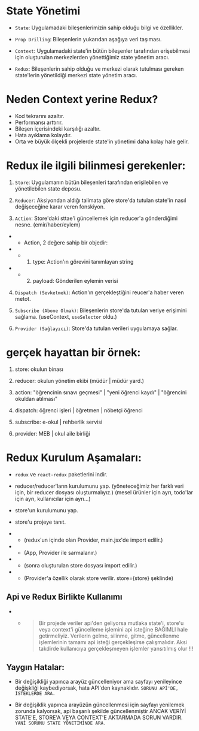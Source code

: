 # State Yönetimi

- `State`: Uygulamadaki bileşenlerimizin sahip olduğu bilgi ve özellikler.

- `Prop Drilling`: Bileşenlerin yukarıdan aşağıya veri taşıması.

- `Context`: Uygulamadaki state'in bütün bileşenler tarafından erişebilmesi için oluşturulan merkezlerden yönettiğimiz state yönetim aracı. 

- `Redux`: Bileşenlerin sahip olduğu ve merkezi olarak tutulması gereken state'lerin yönetildiği merkezi state yönetim aracı.


# Neden Context yerine Redux?

- Kod tekrarını azaltır.
- Performansı arttırır.
- Bileşen içerisindeki karşılığı azaltır.
- Hata ayıklama kolaydır.
- Orta ve büyük ölçekli projelerde state'in yönetimi daha kolay hale gelir.


# Redux ile ilgili bilinmesi gerekenler:

1. `Store`: Uygulamanın bütün bileşenleri tarafından erişilebilen ve yönetilebilen state deposu.

2. `Reducer`: Aksiyondan aldığı talimata göre store'da tutulan state'in nasıl değişeceğine karar veren fonskiyon.

3. `Action`: Store'daki sttae'i güncellemek için reducer'a gönderdiğimi nesne. (emir/haber/eylem)

- - Action, 2 değere sahip bir objedir:
- - 1) type: Action'ın görevini tanımlayan string
- - 2) payload: Gönderilen eylemin verisi

4. `Dispatch (Sevketmek)`: Action'ın gerçekleştiğini reucer'a haber veren metot.

5. `Subscribe (Abone Olmak)`: Bileşenlerin store'da tutulan veriye erişimini sağlama.
  (useContext, `useSelector` oldu.)

6. `Provider (Sağlayıcı)`: Store'da tutulan verileri uygulamaya sağlar. 


# gerçek hayattan bir örnek:

1. store: okulun binası

2. reducer: okulun yönetim ekibi (müdür | müdür yard.)

3. action: "öğrencinin sınavı geçmesi" | "yeni öğrenci kaydı" | "öğrencini okuldan atılması"

4. dispatch: öğrenci işleri | öğretmen | nöbetçi öğrenci

5. subscribe: e-okul | rehberlik servisi

6. provider: MEB | okul aile birliği


# Redux Kurulum Aşamaları:

- `redux` ve `react-redux` paketlerini indir.

- reducer/reducer'ların kurulumunu yap.
(yöneteceğimiz her farklı veri için, bir reducer dosyası oluşturmalıyız.)
(mesel ürünler için ayrı, todo'lar için ayrı, kullanıcılar için ayrı...)

- store'un kurulumunu yap.

- store'u projeye tanıt.
- - (redux'un içinde olan Provider, main.jsx'de import edilir.)
- - (App, Provider ile sarmalanır.)
- - (sonra oluşturulan store dosyası import edilir.)
- - (Provider'a özellik olarak store verilir. store={store} şeklinde)
<!-- store={store} şu anlama geliyor: store'da tutulan verileri, provider aracılığıyla uygulamaya(App) aktar -->

<!-- ÖZETLE: REDUCER'DA DISPATCH EDİLEN AKSİYONU AL, STATE'IN NASIL DEĞİŞECEĞİNE KARAR
VER, İSTEDİĞİN YERDE BU VERİYE ABONE OLUP KULLAN -->


## Api ve Redux Birlikte Kullanımı

- - > Bir projede veriler api'den geliyorsa mutlaka state'i, store'u veya context'i güncelleme işlemini api isteğine BAĞIMLI hale getirmeliyiz. Verilerin gelme, silinme, gitme, güncellenme işlemlerinin tamamı api isteği gerçekleşirse çalışmalıdır. Aksi takdirde kullanıcıya gerçekleşmeyen işlemler yansıtılmış olur !!!


## Yaygın Hatalar:

- Bir değişikliği yapınca arayüz güncelleniyor ama sayfayı yenileyince değişkliği kaybediyorsak,
hata API'den kaynaklıdır. `SORUNU APİ'DE, İSTEKLERDE ARA.`

- Bir değişiklik yapınca arayüzün güncellenmesi için sayfayı yenilemek zorunda kalyorsak, api
başarılı şekilde güncellenmiştir ANCAK VERİYİ STATE'E, STORE'A VEYA CONTEXT'E AKTARMADA SORUN VARDIR. `YANİ SORUNU STATE YÖNETİMİNDE ARA.` 

